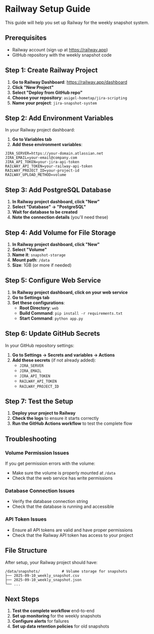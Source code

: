 # Railway Setup Guide

This guide will help you set up Railway for the weekly snapshot system.

## Prerequisites

- Railway account (sign up at https://railway.app)
- GitHub repository with the weekly snapshot code

## Step 1: Create Railway Project

1. **Go to Railway Dashboard**: https://railway.app/dashboard
2. **Click "New Project"**
3. **Select "Deploy from GitHub repo"**
4. **Choose your repository**: `asigel-hometap/jira-scripting`
5. **Name your project**: `jira-snapshot-system`

## Step 2: Add Environment Variables

In your Railway project dashboard:

1. **Go to Variables tab**
2. **Add these environment variables**:

```
JIRA_SERVER=https://your-domain.atlassian.net
JIRA_EMAIL=your-email@company.com
JIRA_API_TOKEN=your-jira-api-token
RAILWAY_API_TOKEN=your-railway-api-token
RAILWAY_PROJECT_ID=your-project-id
RAILWAY_UPLOAD_METHOD=volume
```

## Step 3: Add PostgreSQL Database

1. **In Railway project dashboard, click "New"**
2. **Select "Database" → "PostgreSQL"**
3. **Wait for database to be created**
4. **Note the connection details** (you'll need these)

## Step 4: Add Volume for File Storage

1. **In Railway project dashboard, click "New"**
2. **Select "Volume"**
3. **Name it**: `snapshot-storage`
4. **Mount path**: `/data`
5. **Size**: 1GB (or more if needed)

## Step 5: Configure Web Service

1. **In Railway project dashboard, click on your web service**
2. **Go to Settings tab**
3. **Set these configurations**:
   - **Root Directory**: `web`
   - **Build Command**: `pip install -r requirements.txt`
   - **Start Command**: `python app.py`

## Step 6: Update GitHub Secrets

In your GitHub repository settings:

1. **Go to Settings → Secrets and variables → Actions**
2. **Add these secrets** (if not already added):
   - `JIRA_SERVER`
   - `JIRA_EMAIL` 
   - `JIRA_API_TOKEN`
   - `RAILWAY_API_TOKEN`
   - `RAILWAY_PROJECT_ID`

## Step 7: Test the Setup

1. **Deploy your project to Railway**
2. **Check the logs** to ensure it starts correctly
3. **Run the GitHub Actions workflow** to test the complete flow

## Troubleshooting

### Volume Permission Issues
If you get permission errors with the volume:
- Make sure the volume is properly mounted at `/data`
- Check that the web service has write permissions

### Database Connection Issues
- Verify the database connection string
- Check that the database is running and accessible

### API Token Issues
- Ensure all API tokens are valid and have proper permissions
- Check that the Railway API token has access to your project

## File Structure

After setup, your Railway project should have:
```
/data/snapshots/          # Volume storage for snapshots
├── 2025-09-10_weekly_snapshot.csv
├── 2025-09-10_weekly_snapshot.json
└── ...
```

## Next Steps

1. **Test the complete workflow** end-to-end
2. **Set up monitoring** for the weekly snapshots
3. **Configure alerts** for failures
4. **Set up data retention policies** for old snapshots
